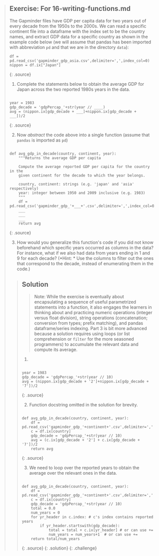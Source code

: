 > ## Exercise: For 16-writing-functions.md 
>
> The Gapminder files have GDP per capita data
> for two years out of every decade from the 1950s to the 2000s. We
> can read a specific continent file into a dataframe with the
> index set to be the country names, and extract GDP data for a
> specific country as shown in the example code below (we will
> assume that pandas has been imported with
> abbreviation `pd` and that we are in the directory `data`):
>
> ~~~ 
> df = pd.read_csv('gapminder_gdp_asia.csv',delimiter=',',index_col=0)
> nippon = df.ix["Japan"]
> ~~~
> {: .source}
>
> 1. Complete the statements below to obtain the average GDP for
>   Japan across the two reported 1980s years in the data.
>
> ~~~ 
>
> year = 1983
> gdp_decade = 'gdpPercap_'+str(year // ____)
> avg = (nippon.ix[gdp_decade + ___]+nippon.ix[gdp_decade + ___])/2
> 
> ~~~
> {: .source}
>
> 2. Now *abstract* the code above into a single function (assume
>   that `pandas` is imported as `pd`) 
>
> ~~~
>
> def avg_gdp_in_decade(country, continent, year):
>     """Returns the average GDP per capita
>
>     Compute the average reported GDP per capita for the country in the
>     given continent for the decade to which the year belongs.
>
>     country, continent: strings (e.g. 'japan' and 'asia' respectively)
>     year: integer between 1950 and 2009 inclusive (e.g. 1983)
>     """
>     df = pd.read_csv('gapminder_gdp_'+___+'.csv',delimiter=',',index_col=0)
>     ___
>     ___
>     ___
>     return avg
>
> ~~~
> {: .source}
>
> 3. How would you generalize this function's code if you did not
>    know beforehand which specific years occurred as columns in the data? For
>    instance, what if we also had data from years ending in 1 and
>    9 for each decade? (*Hint: * Use the columns to filter out
>    the ones that correspond to the decade, instead of
>    enumerating them in the code.) 
>
> > ## Solution
> >
> > >Note: While the exercise is eventually about encapsulating a
> > >sequence of useful parametrized statements into a function, it
> > >also engages the learners in thinking about and practicing numeric
> > >operations (integer versus float division), string
> > >operations (concatenation; conversion from types; prefix
> > >matching), and pandas dataframe/series indexing. Part 3 is
> > >bit more advanced because a solution requires using loops (or
> > >list comprehension or `filter` for the more seasoned
> > >programmers) to accumulate the relevant data and compute its average.
> >
> > 1. 
> > ~~~ 
> >
> > year = 1983
> > gdp_decade = 'gdpPercap_'+str(year // 10)
> > avg = (nippon.ix[gdp_decade + '2']+nippon.ix[gdp_decade + '7'])/2
> > 
> > ~~~
> > {: .source}
> >
> > 2. Function docstring omitted in the solution for brevity.
> > ~~~
> >
> > def avg_gdp_in_decade(country, continent, year):
> >     df = pd.read_csv('gapminder_gdp_'+continent+'.csv',delimiter=',',index_col=0)
> >     c = df.ix[country]
> >     gdp_decade = 'gdpPercap_'+str(year // 10)
> >     avg = (c.ix[gdp_decade + '2'] + c.ix[gdp_decade + '7'])/2
> >     return avg
> >
> > ~~~
> > {: .source}
> >
> > 3. We need to loop over the reported years to obtain the 
> >    average over the relevant ones in the data.
> > ~~~
> >
> > def avg_gdp_in_decade(country, continent, year):
> >     df = pd.read_csv('gapminder_gdp_'+continent+'.csv',delimiter=',',index_col=0)
> >     c = df.ix[country] 
> >     gdp_decade = 'gdpPercap_'+str(year // 10)
> >     total = 0.0
> >     num_years = 0
> >     for yr_header in c.index: # c's index contains reported years
> >         if yr_header.startswith(gdp_decade):
> >             total = total + c.ix[yr_header] # or can use +=
> >             num_years = num_years+1  # or can use +=
> >     return total/num_years
> >
> > ~~~
> > {: .source}
> > {: .solution}
> {: .challenge}
